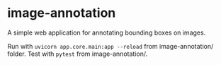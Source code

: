 # image-annotation
A simple web application for annotating bounding boxes on images.

Run with `uvicorn app.core.main:app --reload` from image-annotation/ folder.
Test with `pytest` from image-annotation/.